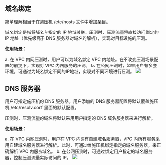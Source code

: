 ## 域名绑定

简单理解相当于在施压机 /etc/hosts 文件中增加条目。

域名绑定是指将域名与指定的 IP 地址关联。压测时，压测流量将直接访问绑定的 IP 地址（优先级高于 DNS 服务器对域名的解析），实现对目标设施的压测。 

**使用场景：**

a. 在 VPC 内网压测时，用户可以为域名绑定 VPC 内地址。在不改变压测场景配置的前提下，实现对 VPC 内网服务的压测。
b. 在公网压测时，如果用户有多套环境，可通过为域名绑定不同的IP地址，实现对不同环境进行压测。
![](https://qcloudimg.tencent-cloud.cn/raw/04bf79cf27f1698d24933ef880675ae3.png)



## DNS 服务器

用户可指定施压机的 DNS 服务器。用户添加的 DNS 服务器配置将默认覆盖施压机 /etc/resolv.conf 里面的默认配置。

压测时，压测流量的域名将默认采用用户指定的 DNS 域名服务器来进行解析。

**使用场景：**

a. 在 VPC 内网压测时，用户在 VPC 内网有自建域名服务器，VPC 内所有服务采用自建域名服务器进行解析。此时，可通过给施压机绑定指定的域名服务器，来正确解析 VPC 内服务域名。
b. 在公网压测时，可通过绑定用户指定的域名服务器，控制压测流量实际访问的 IP。
![](https://qcloudimg.tencent-cloud.cn/raw/e31b71f20a63522bdcf168abccd3fdde.png)
